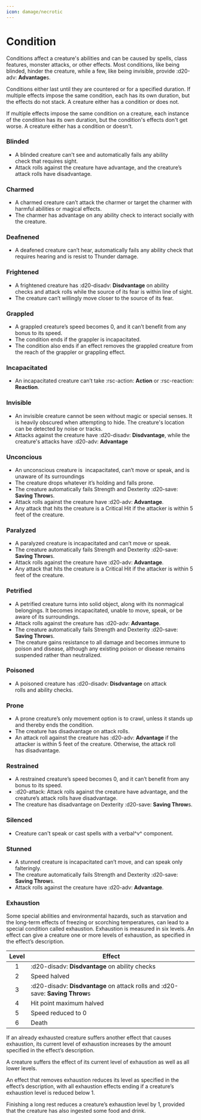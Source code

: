 ```yaml
---
icon: damage/necrotic
---
```


# Condition

Conditions affect a creature's abilities and can be caused by spells, class features, monster attacks, or other effects. Most conditions, like being blinded, hinder the creature, while a few, like being invisible, provide :d20-adv: **Advantage**s. 

Conditions either last until they are countered or for a specified duration. If multiple effects impose the same condition, each has its own duration, but the effects do not stack. A creature either has a condition or does not.

If multiple effects impose the same condition on a creature, each instance of the condition has its own duration, but the condition's effects don't get worse. A creature either has a condition or doesn't.

### Blinded
- A blinded creature can't see and automatically fails any ability check that requires sight.
- Attack rolls against the creature have advantage, and the creature’s attack rolls have disadvantage.

### Charmed
- A charmed creature can’t attack the charmer or target the charmer with harmful abilities or magical effects.
- The charmer has advantage on any ability check to interact socially with the creature.

### Deafnened
- A deafened creature can’t hear, automatically fails any ability check that requires hearing and is resist to Thunder damage.

### Frightened
- A frightened creature has :d20-disadv: **Disdvantage** on ability checks and attack rolls while the source of its fear is within line of sight.
- The creature can’t willingly move closer to the source of its fear.

### Grappled
- A grappled creature’s speed becomes 0, and it can’t benefit from any bonus to its speed.
- The condition ends if the grappler is incapacitated.
- The condition also ends if an effect removes the grappled creature from the reach of the grappler or grappling effect.

### Incapacitated
- An incapacitated creature can’t take :rsc-action: **Action** or :rsc-reaction: **Reaction**.

### Invisible
- An invisible creature cannot be seen without magic or special senses. It is heavily obscured when attempting to hide. The creature's location can be detected by noise or tracks.
- Attacks against the creature have :d20-disadv: **Disdvantage**, while the creature's attacks have :d20-adv: **Advantage**

### Unconcious
- An unconscious creature is  incapacitated, can’t move or speak, and is unaware of its surroundings
- The creature drops whatever it’s holding and falls prone.
- The creature automatically fails Strength and Dexterity :d20-save: **Saving Throw**s.
- Attack rolls against the creature have :d20-adv: **Advantage**.
- Any attack that hits the creature is a Critical Hit if the attacker is within 5 feet of the creature.

### Paralyzed
- A paralyzed creature is incapacitated and can’t move or speak.
- The creature automatically fails Strength and Dexterity :d20-save: **Saving Throw**s.
- Attack rolls against the creature have :d20-adv: **Advantage**.
- Any attack that hits the creature is a Critical Hit if the attacker is within 5 feet of the creature.

### Petrified
- A petrified creature turns into solid object, along with its nonmagical belongings. It becomes incapacitated, unable to move, speak, or be aware of its surroundings.
- Attack rolls against the creature has :d20-adv: **Advantage**.
- The creature automatically fails Strength and Dexterity :d20-save: **Saving Throw**s.
- The creature gains resistance to all damage and becomes immune to poison and disease, although any existing poison or disease remains suspended rather than neutralized.

### Poisoned
- A poisoned creature has :d20-disadv: **Disdvantage** on attack rolls and ability checks.

### Prone
- A prone creature’s only movement option is to crawl, unless it stands up and thereby ends the condition.
- The creature has disadvantage on attack rolls.
- An attack roll against the creature has :d20-adv: **Advantage** if the attacker is within 5 feet of the creature. Otherwise, the attack roll has disadvantage.

### Restrained
- A restrained creature’s speed becomes 0, and it can’t benefit from any bonus to its speed.
- :d20-attack: Attack rolls against the creature have advantage, and the creature’s attack rolls have disadvantage.
- The creature has disadvantage on Dexterity :d20-save: **Saving Throw**s.

### Silenced
- Creature can't speak or cast spells with a verbal^v^ component.

### Stunned
- A stunned creature is incapacitated can’t move, and can speak only falteringly.
- The creature automatically fails Strength and Dexterity :d20-save: **Saving Throw**s.
- Attack rolls against the creature have :d20-adv: **Advantage**.

### Exhaustion

Some special abilities and environmental hazards, such as starvation and the long-­term effects of freezing or scorching temperatures, can lead to a special condition called exhaustion. Exhaustion is measured in six levels. An effect can give a creature one or more levels of exhaustion, as specified in the effect’s description.

| **Level** | **Effect** |
| :-: | --- |
| 1 | :d20-disadv: **Disdvantage** on ability checks |
| 2 | Speed halved |
| 3 | :d20-disadv: **Disdvantage** on attack rolls and :d20-save: **Saving Throw**s |
| 4 | Hit point maximum halved |
| 5 | Speed reduced to 0 |
| 6 | Death |

If an already exhausted creature suffers another effect that causes exhaustion, its current level of exhaustion increases by the amount specified in the effect’s description.

A creature suffers the effect of its current level of exhaustion as well as all lower levels. 

An effect that removes exhaustion reduces its level as specified in the effect’s description, with all exhaustion effects ending if a creature’s exhaustion level is reduced below 1.

Finishing a long rest reduces a creature’s exhaustion level by 1, provided that the creature has also ingested some food and drink.